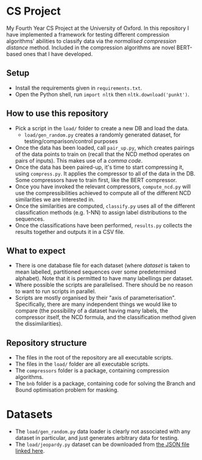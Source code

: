 # CS Project
My Fourth Year CS Project at the University of Oxford.
In this repository I have implemented a framework for testing different compression algorithms' abilities to classify data via the _normalised compression distance_ method.
Included in the compression algorithms are novel BERT-based ones that I have developed.

## Setup

- Install the requirements given in `requirements.txt`.
- Open the Python shell, run `import nltk` then `nltk.download('punkt')`.

## How to use this repository

- Pick a script in the `load/` folder to create a new DB and load the data.
    - `load/gen_random.py` creates a randomly generated dataset, for testing/comparison/control purposes
- Once the data has been loaded, call `pair_up.py`, which creates pairings of the data points to train on (recall that the NCD method operates on pairs of inputs). This makes use of a _comma code_.
- Once the data has been paired-up, it's time to start compressing it, using `compress.py`.
It applies the compressor to all of the data in the DB.
Some compressors have to train first, like the BERT compressor.
- Once you have invoked the relevant compressors, `compute_ncd.py` will use the compressibilities achieved to compute all of the different NCD similarities we are interested in.
- Once the similarities are computed, `classify.py` uses all of the different classification methods (e.g. 1-NN) to assign label distributions to the sequences.
- Once the classifications have been performed, `results.py` collects the results together and outputs it in a CSV file.

## What to expect

- There is one database file for each dataset (where _dataset_ is taken to mean labelled, partitioned sequences over some predetermined alphabet). Note that it is permitted to have many labellings per dataset.
- Where possible the scripts are parallelised. There should be no reason to want to run scripts in parallel.
- Scripts are mostly organised by their "axis of parameterisation". Specifically, there are many independent things we would like to compare (the possibility of a dataset having many labels, the compressor itself, the NCD formula, and the classification method given the dissimilarities).

## Repository structure
- The files in the root of the repository are all executable scripts.
- The files in the `load/` folder are all executable scripts.
- The `compressors` folder is a package, containing compression algorithms.
- The `bnb` folder is a package, containing code for solving the Branch and Bound optimisation problem for masking.

# Datasets
- The `load/gen_random.py` data loader is clearly not associated with any dataset in particular, and just generates arbitrary data for testing.
- The `load/jeopardy.py` dataset can be downloaded from [the JSON file linked here](https://www.reddit.com/r/datasets/comments/1uyd0t/200000_jeopardy_questions_in_a_json_file/).